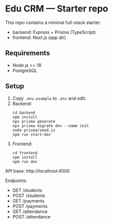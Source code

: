 
# Edu CRM — Starter repo

This repo contains a minimal full-stack starter:
- backend: Express + Prisma (TypeScript)
- frontend: Next.js (app dir)

## Requirements
- Node.js >= 18
- PostgreSQL

## Setup

1. Copy `.env.example` to `.env` and edit.
2. Backend:
   ```
   cd backend
   npm install
   npx prisma generate
   npx prisma migrate dev --name init
   node prisma/seed.js
   npm run start:dev
   ```
3. Frontend:
   ```
   cd frontend
   npm install
   npm run dev
   ```

API base: http://localhost:4000

Endpoints:
- GET /students
- POST /students
- GET /payments
- POST /payments
- GET /attendance
- POST /attendance

